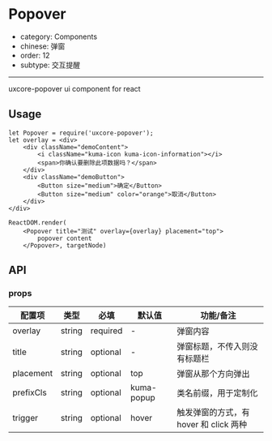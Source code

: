 # Popover

- category: Components
- chinese: 弹窗
- order: 12
- subtype: 交互提醒

---

uxcore-popover ui component for react

## Usage
```
let Popover = require('uxcore-popover');
let overlay = <div>
    <div className="demoContent">
        <i className="kuma-icon kuma-icon-information"></i>
        <span>你确认要删除此项数据吗？</span>
    </div>
    <div className="demoButton">
        <Button size="medium">确定</Button>
        <Button size="medium" color="orange">取消</Button>
    </div>
</div>

ReactDOM.render(
    <Popover title="测试" overlay={overlay} placement="top">
        popover content
    </Popover>, targetNode)
```

## API

### props

| 配置项 | 类型 | 必填 | 默认值 | 功能/备注 |
|---|---|---|---|---|
|overlay|string|required|-|弹窗内容|
|title|string|optional|-|弹窗标题，不传入则没有标题栏|
|placement|string|optional|top|弹窗从那个方向弹出|
|prefixCls|string|optional|kuma-popup|类名前缀，用于定制化|
|trigger|string|optional|hover|触发弹窗的方式，有 hover 和 click 两种|
